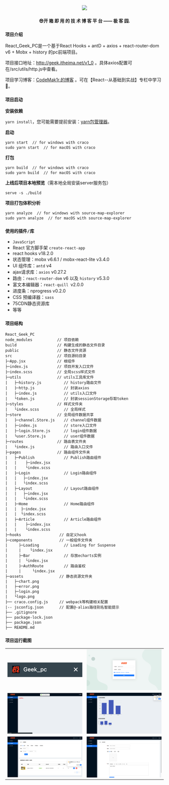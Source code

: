 
<div align="center">
  <img  width="50" src="https://img-blog.csdnimg.cn/e6f8f9e49ff74c6fb40aa4413fb342b0.png" />
</div>
<h4 align="center">
    😎开 箱 即 用 的 技 术 博 客 平 台 —— 极 客 园.
</h4>


### `项目介绍`

React_Geek_PC是一个基于React Hooks + antD + axios + react-router-dom v6 + Mobx + history 的pc前端项目。



项目接口地址：http://geek.itheima.net/v1_0 。具体axios配置可在/src/utils/http.js中查看。

项目学习博客：[CodeMak1r.的博客](https://blog.csdn.net/Svik_zy?spm=1000.2115.3001.5343) 。可在【React--从基础到实战】专栏中学习🤩。



### `项目启动`



**安装依赖**

`yarn install`，您可能需要提前安装：[yarn包管理器](https://www.yarnpkg.cn/)。



**启动**

```
yarn start  // for windows with craco
sudo yarn start  // for macOS with craco
```



**打包**

```
yarn build  // for windows with craco
sudo yarn build  // for macOS with craco
```



**上线后项目本地预览**（需本地全局安装server服务包）

```
serve -s ./build
```



**项目打包体积分析**

```
yarn analyze  // for windows with source-map-explorer
sudo yarn analyze  // for macOS with source-map-explorer
```





### `使用的插件/库`

- `JavaScript`
- React 官方脚手架 `create-react-app`
- react hooks  v18.2.0
- 状态管理：mobx  v6.6.1  /  mobx-react-lite  v3.4.0
- UI 组件库：`antd` v4
- ajax请求库：`axios`  v0.27.2
- 路由：`react-router-dom` v6 以及 `history` v5.3.0
- 富文本编辑器：`react-quill `v2.0.0
- 进度条：nprogress v0.2.0
- CSS 预编译器：`sass`
- 75CDN静态资源库
- 等等



### `项目结构`

```
React_Geek_PC
node_modules           // 项目依赖
build                  // 构建生成的静态文件目录
public                 // 静态文件资源
src                    // 项目源码目录
├─App.jsx              // 根组件
├─index.js             // 项目开发入口文件
├─index.scss           // 全局scss样式文件
├─utils                // utils工具库文件
|   ├─history.js          // history路由文件
|   ├─http.js             // 封装axios
|   ├─index.js            // utils入口文件
|   └token.js             // 封装sessionStorage存取token
├─styles               // 样式文件夹
|   └index.scss           // 全局样式
├─store                // 全局组件数据共享
|   ├─channel.Store.js    // channel组件数据
|   ├─index.js            // store入口文件
|   ├─login.Store.js      // login组件数据
|   └user.Store.js        // user组件数据
├─routes               // 路由表文件夹
|   └index.js             // 路由入口文件
├─pages                // 路由组件文件夹 
|   ├─Publish             // Publish路由组件
|   |    ├─index.jsx
|   |    └index.scss
|   ├─Login               // Login路由组件
|   |   ├─index.jsx
|   |   └index.scss
|   ├─Layout              // Layout路由组件
|   |   ├─index.jsx
|   |   └index.scss
|   ├─Home                // Home路由组件
|   |  ├─index.jsx
|   |  └index.scss
|   ├─Article             // Article路由组件
|   |    ├─index.jsx
|   |    └index.scss
├─hooks                 // 自定义hook
├─components            // 一般组件文件夹
|     ├─Loading           // Loading for Suspense
|     |    └index.jsx
|     ├─Bar               // 存放echarts实例
|     |  └index.jsx
|     ├─AuthRoute         // 路由鉴权
|     |     └index.jsx
├─assets                // 静态资源文件夹
|   ├─chart.png           
|   ├─error.png
|   ├─login.png
|   └logo.png
├── craco.config.js     // webpack等构建相关配置
|-- jsconfig.json       // 配置@-alias路径别名智能提示
├── .gitignore
├── package-lock.json
├── package.json
├── README.md
```





### `项目运行截图`

|||
|--|--|
|![输入图片说明](public/iShot_2022-09-12_15.41.21.png)|![输入图片说明](public/iShot_2022-09-12_15.41.13.png)|
|![输入图片说明](public/iShot_2022-09-12_16.38.32.png)|![输入图片说明](public/iShot_2022-09-12_16.38.47.png)|
|![输入图片说明](public/iShot_2022-09-12_16.39.21.png)|![输入图片说明](public/iShot_2022-09-12_16.39.45.png)|



























